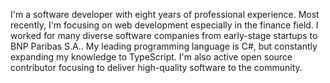 I'm a software developer with eight years of professional experience. Most recently, I'm focusing on web development especially in the finance field. I worked for many diverse software companies from early-stage startups to BNP Paribas S.A.. My leading programming language is C#, but constantly expanding my knowledge to TypeScript. I'm also active open source contributor focusing to deliver high-quality software to the community.
